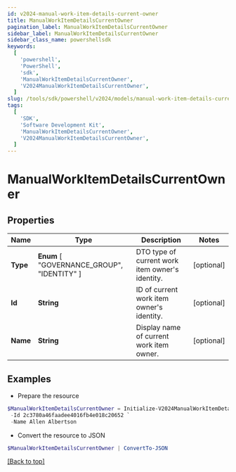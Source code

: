 ```yaml
---
id: v2024-manual-work-item-details-current-owner
title: ManualWorkItemDetailsCurrentOwner
pagination_label: ManualWorkItemDetailsCurrentOwner
sidebar_label: ManualWorkItemDetailsCurrentOwner
sidebar_class_name: powershellsdk
keywords:
  [
    'powershell',
    'PowerShell',
    'sdk',
    'ManualWorkItemDetailsCurrentOwner',
    'V2024ManualWorkItemDetailsCurrentOwner',
  ]
slug: /tools/sdk/powershell/v2024/models/manual-work-item-details-current-owner
tags:
  [
    'SDK',
    'Software Development Kit',
    'ManualWorkItemDetailsCurrentOwner',
    'V2024ManualWorkItemDetailsCurrentOwner',
  ]
---
```


# ManualWorkItemDetailsCurrentOwner

## Properties

| Name | Type | Description | Notes |
| --- | --- | --- | --- |
| **Type** | **Enum** [ "GOVERNANCE_GROUP", "IDENTITY" ] | DTO type of current work item owner's identity. | [optional] |
| **Id** | **String** | ID of current work item owner's identity. | [optional] |
| **Name** | **String** | Display name of current work item owner. | [optional] |

## Examples

- Prepare the resource

```powershell
$ManualWorkItemDetailsCurrentOwner = Initialize-V2024ManualWorkItemDetailsCurrentOwner  -Type IDENTITY `
 -Id 2c3780a46faadee4016fb4e018c20652 `
 -Name Allen Albertson
```

- Convert the resource to JSON

```powershell
$ManualWorkItemDetailsCurrentOwner | ConvertTo-JSON
```

[[Back to top]](#)
